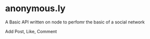 # anonymous.ly
A Basic API written  on node to perfomr the basic of a social network

Add Post, Like, Comment
